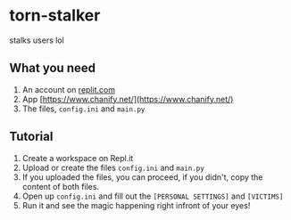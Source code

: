 # torn-stalker
stalks users lol

## What you need
1. An account on [replit.com](https://replit.com/)
2. App [https://www.chanify.net/](https://www.chanify.net/)
3. The files, `config.ini` and `main.py`

## Tutorial
1. Create a workspace on Repl.it
2. Upload or create the files `config.ini` and `main.py`
3. If you uploaded the files, you can proceed, if you didn't, copy the content of both files.
4. Open up `config.ini` and fill out the `[PERSONAL SETTINGS]` and `[VICTIMS]`
5. Run it and see the magic happening right infront of your eyes!
    
